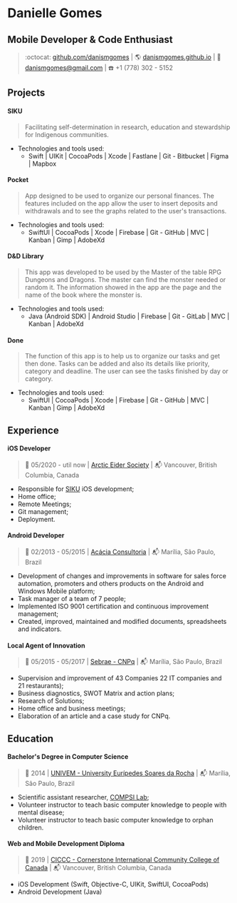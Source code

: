 # Danielle Gomes  
  
## Mobile Developer   &  Code Enthusiast
  
> :octocat: [github.com/danismgomes](https://github.com/danismgomes) |  :earth_americas: [danismgomes.github.io](https://danismgomes.github.io/) | :email: [danismgomes@gmail.com](mailto:danismgomes@gmail.com) | :phone: +1 (778) 302 - 5152  
  
## Projects

#### SIKU
> Facilitating self-determination in research, education and stewardship for Indigenous communities.
* Technologies and tools used:
	* Swift | UIKit | CocoaPods | Xcode | Fastlane | Git - Bitbucket | Figma | Mapbox

#### Pocket
> App designed to be used to organize our personal finances. The features included on the app allow the user to insert deposits and withdrawals and to see the graphs related to the user's transactions. 
* Technologies and tools used:
	* SwiftUI | CocoaPods | Xcode | Firebase | Git - GitHub | MVC | Kanban | Gimp | AdobeXd

#### D&D Library
> This app was developed to be used by the Master of the table RPG Dungeons and Dragons. The master can find the monster needed or random it. The information showed in the app are the page and the name of the book where the monster is.
* Technologies and tools used:
	* Java (Android SDK) | Android Studio | Firebase | Git - GitLab | MVC | Kanban | AdobeXd

#### Done
> The function of this app is to help us to organize our tasks and get then done. Tasks can be added and also its details like priority, category and deadline. The user can see the tasks finished by day or category.
* Technologies and tools used:
	* SwiftUI | CocoaPods | Xcode | Firebase | Git - GitHub | MVC | Kanban | Gimp | AdobeXd

## Experience

#### iOS Developer  
> :date: 05/2020 - util now | [Arctic Eider Society](https://arcticeider.com/) | :mailbox_with_mail: Vancouver, British Columbia, Canada
* Responsible for [SIKU](https://siku.org/) iOS development;
* Home office;
* Remote Meetings;
* Git management;
* Deployment.

#### Android Developer  
> :date: 02/2013 -  05/2015 | [Acácia Consultoria](https://www.acaciaconsultoria.com.br/) | :mailbox_with_mail: Marília, São Paulo, Brazil
* Development of changes and improvements in software for sales force automation, promoters and others products on the Android and Windows Mobile platform;
* Task manager of a team of 7 people;  
* Implemented ISO 9001 certification and continuous improvement management;  
* Created, improved, maintained and modified documents, spreadsheets and indicators. 

#### Local Agent of Innovation
> :date: 05/2015 -  05/2017 | [Sebrae - CNPq](https://www.sebrae.com.br/sites/PortalSebrae/Programas/agentes-locais-de-inovacao-receba-o-sebrae-na-sua-empresa,8f51d53342603410VgnVCM100000b272010aRCRD) | :mailbox_with_mail: Marília, São Paulo, Brazil
* Supervision and improvement of 43 Companies 22 IT companies and  
21 restaurants);  
* Business diagnostics, SWOT Matrix and action plans;  
* Research of Solutions;  
* Home office and business meetings;  
* Elaboration of an article and a case study for CNPq.

## Education

#### Bachelor's Degree in Computer Science
> :date: 2014 | [UNIVEM - University Eurípedes Soares da Rocha](https://www.univem.edu.br/cursos/ciencia-da-computacao) | :mailbox_with_mail: Marília, São Paulo, Brazil
* Scientific assistant researcher, [COMPSI Lab](https://compsi.univem.edu.br/);
* Volunteer instructor to teach basic computer knowledge to people with mental disease;
* Volunteer instructor to teach basic computer knowledge to orphan children.

#### Web and Mobile Development Diploma

> :date: 2019 | [CICCC - Cornerstone International Community College of Canada](https://ciccc.ca/programs/web-mobile-application-development-diploma/) | :mailbox_with_mail:  Vancouver, British Columbia, Canada
* iOS Development (Swift, Objective-C, UIKit, SwiftUI, CocoaPods)
* Android Development (Java)

